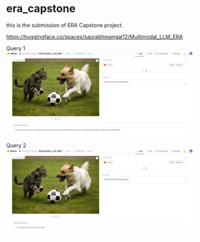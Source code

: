 # era_capstone
this is the submission of ERA Capstone project.

https://huggingface.co/spaces/saurabhmangal12/Multimodal_LLM_ERA

Query 1
![Image Description](https://github.com/saurabhmangal/era_capstone/blob/main/Query%201.jpg)

Query 2
![Image Description](https://github.com/saurabhmangal/era_capstone/blob/main/Query%202.JPG)
